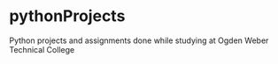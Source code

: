 # pythonProjects

Python projects and assignments done while studying at Ogden Weber Technical College
